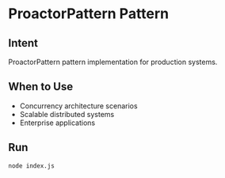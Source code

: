 # ProactorPattern Pattern

## Intent
ProactorPattern pattern implementation for production systems.

## When to Use
- Concurrency architecture scenarios
- Scalable distributed systems
- Enterprise applications

## Run
```bash
node index.js
```
